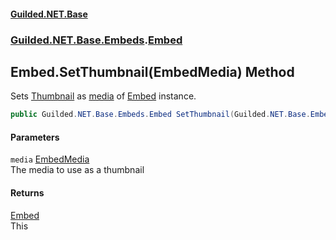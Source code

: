 
#### [Guilded.NET.Base](Guilded_NET_Base 'Guilded_NET_Base')
### [Guilded.NET.Base.Embeds](Guilded_NET_Base#Guilded_NET_Base_Embeds 'Guilded.NET.Base.Embeds').[Embed](Embed 'Guilded.NET.Base.Embeds.Embed')
## Embed.SetThumbnail(EmbedMedia) Method
Sets [Thumbnail](Embed_Thumbnail 'Guilded.NET.Base.Embeds.Embed.Thumbnail') as [media](Embed_SetThumbnail(EmbedMedia)#Guilded_NET_Base_Embeds_Embed_SetThumbnail(Guilded_NET_Base_Embeds_EmbedMedia)_media 'Guilded.NET.Base.Embeds.Embed.SetThumbnail(Guilded.NET.Base.Embeds.EmbedMedia).media') of [Embed](Embed 'Guilded.NET.Base.Embeds.Embed') instance.  
```csharp
public Guilded.NET.Base.Embeds.Embed SetThumbnail(Guilded.NET.Base.Embeds.EmbedMedia media);
```

#### Parameters
<a name='Guilded_NET_Base_Embeds_Embed_SetThumbnail(Guilded_NET_Base_Embeds_EmbedMedia)_media'></a>
`media` [EmbedMedia](EmbedMedia 'Guilded.NET.Base.Embeds.EmbedMedia')  
The media to use as a thumbnail
  

#### Returns
[Embed](Embed 'Guilded.NET.Base.Embeds.Embed')  
This
